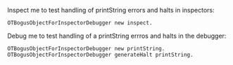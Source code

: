 Inspect me to test handling of printString errors and halts in inspectors:

	OTBogusObjectForInspectorDebugger new inspect.

Debug me to test handling of a printString errros and halts in the debugger:

	OTBogusObjectForInspectorDebugger new printString.
	OTBogusObjectForInspectorDebugger generateHalt printString.
